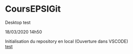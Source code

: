 # CoursEPSIGit
Desktop test

18/03/2020 14h50

Initialisation du repository en local (Ouverture dans VSCODE)<br>
<a href="#">test</a>
